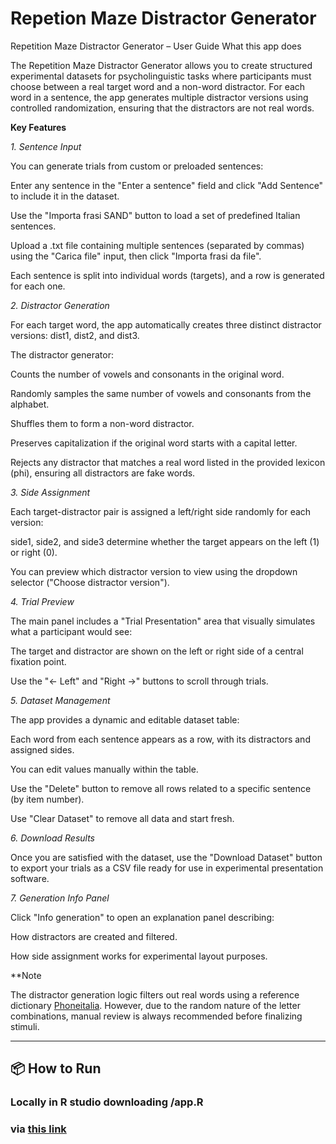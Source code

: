 # Repetion Maze Distractor Generator 

Repetition Maze Distractor Generator – User Guide
What this app does

The Repetition Maze Distractor Generator allows you to create structured experimental datasets for psycholinguistic tasks where participants must choose between a real target word and a non-word distractor. For each word in a sentence, the app generates multiple distractor versions using controlled randomization, ensuring that the distractors are not real words.

**Key Features**

*1. Sentence Input*

You can generate trials from custom or preloaded sentences:

Enter any sentence in the "Enter a sentence" field and click "Add Sentence" to include it in the dataset.

Use the "Importa frasi SAND" button to load a set of predefined Italian sentences.

Upload a .txt file containing multiple sentences (separated by commas) using the "Carica file" input, then click "Importa frasi da file".

Each sentence is split into individual words (targets), and a row is generated for each one.

*2. Distractor Generation*

For each target word, the app automatically creates three distinct distractor versions: dist1, dist2, and dist3.

The distractor generator:

Counts the number of vowels and consonants in the original word.

Randomly samples the same number of vowels and consonants from the alphabet.

Shuffles them to form a non-word distractor.

Preserves capitalization if the original word starts with a capital letter.

Rejects any distractor that matches a real word listed in the provided lexicon (phi), ensuring all distractors are fake words.

*3. Side Assignment*

Each target-distractor pair is assigned a left/right side randomly for each version:

side1, side2, and side3 determine whether the target appears on the left (1) or right (0).

You can preview which distractor version to view using the dropdown selector ("Choose distractor version").

*4. Trial Preview*

The main panel includes a "Trial Presentation" area that visually simulates what a participant would see:

The target and distractor are shown on the left or right side of a central fixation point.

Use the "← Left" and "Right →" buttons to scroll through trials.

*5. Dataset Management*

The app provides a dynamic and editable dataset table:

Each word from each sentence appears as a row, with its distractors and assigned sides.

You can edit values manually within the table.

Use the "Delete" button to remove all rows related to a specific sentence (by item number).

Use "Clear Dataset" to remove all data and start fresh.

*6. Download Results*

Once you are satisfied with the dataset, use the "Download Dataset" button to export your trials as a CSV file ready for use in experimental presentation software.

*7. Generation Info Panel*

Click "Info generation" to open an explanation panel describing:

How distractors are created and filtered.

How side assignment works for experimental layout purposes.

**Note

The distractor generation logic filters out real words using a reference dictionary [Phoneitalia](https://github.com/stefanocoretta/phonItaliaR/blob/main/data/phonitalia.rda). However, due to the random nature of the letter combinations, manual review is always recommended before finalizing stimuli.


---

## 📦 How to Run

###  Locally in R studio downloading /app.R
### via [this link](https://pnslhg-giulia-calignano.shinyapps.io/repetitionmaze_distractorgenerator/)





